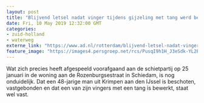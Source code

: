 ```yaml
---
layout: post
title: "Blijvend letsel nadat vinger tijdens gijzeling met tang werd bewerkt"
date: Fri, 10 May 2019 12:32:00 GMT
categories: 
- zuid-holland 
- waterweg 
externe_link: "https://www.ad.nl/rotterdam/blijvend-letsel-nadat-vinger-tijdens-gijzeling-met-tang-werd-bewerkt~a91eabf5/"
feature_image: "https://images4.persgroep.net/rcs/PusqI9h1H_J3eSdk-YL2EXBFG2Y/diocontent/147843641/_fitwidth/400/?appId=21791a8992982cd8da851550a453bd7f&quality=0.7"
---
```


Wat zich precies heeft afgespeeld voorafgaand aan de schietpartij op 25 januari in de woning aan de Rozenburgsestraat in Schiedam, is nog onduidelijk. Dat een 48-jarige man uit Krimpen aan den IJssel is beschoten, vastgebonden en dat een van zijn vingers met een tang is bewerkt, staat wel vast.
